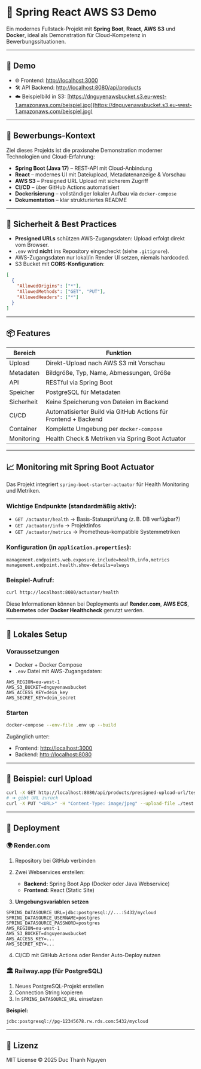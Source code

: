 # 📁 Spring React AWS S3 Demo

Ein modernes Fullstack-Projekt mit **Spring Boot**, **React**, **AWS S3** und **Docker**, ideal als Demonstration für Cloud-Kompetenz in Bewerbungssituationen.

---

## 🚀 Demo

* 🌐 Frontend: [http://localhost:3000](http://localhost:3000)
* 🛠️ API Backend: [http://localhost:8080/api/products](http://localhost:8080/api/products)
* ☁️ Beispielbild in S3: [https://dnguyenawsbucket.s3.eu-west-1.amazonaws.com/beispiel.jpg](https://dnguyenawsbucket.s3.eu-west-1.amazonaws.com/beispiel.jpg)

---

## 💼 Bewerbungs-Kontext

Ziel dieses Projekts ist die praxisnahe Demonstration moderner Technologien und Cloud-Erfahrung:

* **Spring Boot (Java 17)** – REST-API mit Cloud-Anbindung
* **React** – modernes UI mit Dateiupload, Metadatenanzeige & Vorschau
* **AWS S3** – Presigned URL Upload mit sicherem Zugriff
* **CI/CD** – über GitHub Actions automatisiert
* **Dockerisierung** – vollständiger lokaler Aufbau via `docker-compose`
* **Dokumentation** – klar strukturiertes README

---

## 🔐 Sicherheit & Best Practices

* **Presigned URLs** schützen AWS-Zugangsdaten: Upload erfolgt direkt vom Browser.
* `.env` wird **nicht** ins Repository eingecheckt (siehe `.gitignore`).
* AWS-Zugangsdaten nur lokal/in Render UI setzen, niemals hardcoded.
* S3 Bucket mit **CORS-Konfiguration**:

```json
[
  {
    "AllowedOrigins": ["*"],
    "AllowedMethods": ["GET", "PUT"],
    "AllowedHeaders": ["*"]
  }
]
```

---

## 📦 Features

| Bereich    | Funktion                                                        |
| ---------- | --------------------------------------------------------------- |
| Upload     | Direkt-Upload nach AWS S3 mit Vorschau                          |
| Metadaten  | Bildgröße, Typ, Name, Abmessungen, Größe                        |
| API        | RESTful via Spring Boot                                         |
| Speicher   | PostgreSQL für Metadaten                                        |
| Sicherheit | Keine Speicherung von Dateien im Backend                        |
| CI/CD      | Automatisierter Build via GitHub Actions für Frontend + Backend |
| Container  | Komplette Umgebung per `docker-compose`                         |
| Monitoring | Health Check & Metriken via Spring Boot Actuator                |

---

## 📈 Monitoring mit Spring Boot Actuator

Das Projekt integriert `spring-boot-starter-actuator` für Health Monitoring und Metriken.

### Wichtige Endpunkte (standardmäßig aktiv):

* `GET /actuator/health` → Basis-Statusprüfung (z. B. DB verfügbar?)
* `GET /actuator/info` → Projektinfos
* `GET /actuator/metrics` → Prometheus-kompatible Systemmetriken

### Konfiguration (in `application.properties`):

```properties
management.endpoints.web.exposure.include=health,info,metrics
management.endpoint.health.show-details=always
```

### Beispiel-Aufruf:

```bash
curl http://localhost:8080/actuator/health
```

Diese Informationen können bei Deployments auf **Render.com**, **AWS ECS**, **Kubernetes** oder **Docker Healthcheck** genutzt werden.

---

## 🔧 Lokales Setup

### Voraussetzungen

* Docker + Docker Compose
* `.env` Datei mit AWS-Zugangsdaten:

```env
AWS_REGION=eu-west-1
AWS_S3_BUCKET=dnguyenawsbucket
AWS_ACCESS_KEY=dein_key
AWS_SECRET_KEY=dein_secret
```

### Starten

```bash
docker-compose --env-file .env up --build
```

Zugänglich unter:

* Frontend: [http://localhost:3000](http://localhost:3000)
* Backend: [http://localhost:8080](http://localhost:8080)

---

## 🧪 Beispiel: curl Upload

```bash
curl -X GET http://localhost:8080/api/products/presigned-upload-url/test.jpg
# ➜ gibt URL zurück
curl -X PUT "<URL>" -H "Content-Type: image/jpeg" --upload-file ./test.jpg
```

---

## 🏁 Deployment

### 🌍 Render.com

1. Repository bei GitHub verbinden

2. Zwei Webservices erstellen:

   * **Backend:** Spring Boot App (Docker oder Java Webservice)
   * **Frontend:** React (Static Site)

3. **Umgebungsvariablen setzen**

```env
SPRING_DATASOURCE_URL=jdbc:postgresql://...:5432/mycloud
SPRING_DATASOURCE_USERNAME=postgres
SPRING_DATASOURCE_PASSWORD=postgres
AWS_REGION=eu-west-1
AWS_S3_BUCKET=dnguyenawsbucket
AWS_ACCESS_KEY=...
AWS_SECRET_KEY=...
```

4. CI/CD mit GitHub Actions oder Render Auto-Deploy nutzen

### 🏛 Railway.app (für PostgreSQL)

1. Neues PostgreSQL-Projekt erstellen
2. Connection String kopieren
3. In `SPRING_DATASOURCE_URL` einsetzen

**Beispiel:**

```
jdbc:postgresql://pg-12345678.rw.rds.com:5432/mycloud
```

---

## 📄 Lizenz

MIT License © 2025 Duc Thanh Nguyen
